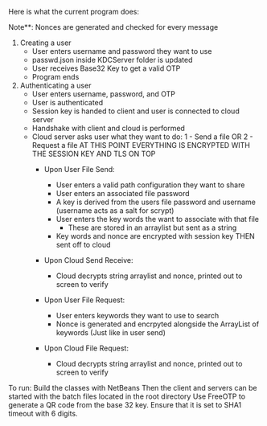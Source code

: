 Here is what the current program does:

Note**: Nonces are generated and checked for every message

1. Creating a user
	- User enters username and password they want to use
	- passwd.json inside KDCServer folder is updated
	- User receives Base32 Key to get a valid OTP 
	- Program ends
2. Authenticating a user
	- User enters username, password, and OTP
	- User is authenticated 
	- Session key is handed to client and user is connected to cloud server
	- Handshake with client and cloud is performed
	- Cloud server asks user what they want to do: 1 - Send a file OR 2 - Request a file
		AT THIS POINT EVERYTHING IS ENCRYPTED WITH THE SESSION KEY AND TLS ON TOP
		- Upon User File Send:
			- User enters a valid path configuration they want to share
			- User enters an associated file password
			- A key is derived from the users file password and username (username acts as a salt for scrypt)
			- User enters the key words the want to associate with that file
				- These are stored in an arraylist but sent as a string
			- Key words and nonce are encrypted with session key THEN sent off to cloud
		- Upon Cloud Send Receive:
			- Cloud decrypts string arraylist and nonce, printed out to screen to verify

		- Upon User File Request:
			- User enters keywords they want to use to search
			- Nonce is generated and encrpyted alongside the ArrayList<String> of keywords (Just like in user send)
		- Upon Cloud File Request:
			- Cloud decrypts string arraylist and nonce, printed out to screen to verify

To run:
Build the classes with NetBeans
Then the client and servers can be started with the batch files located in the root directory
Use FreeOTP to generate a QR code from the base 32 key. Ensure that it is set to SHA1 timeout with 6 digits.
